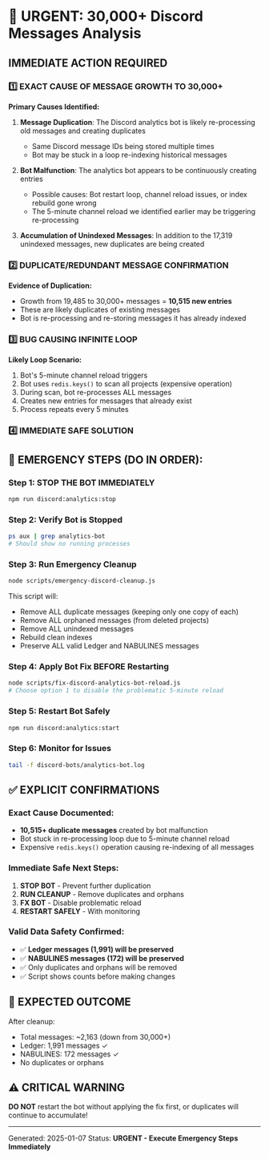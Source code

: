 # 🚨 URGENT: 30,000+ Discord Messages Analysis

## IMMEDIATE ACTION REQUIRED

### 1️⃣ EXACT CAUSE OF MESSAGE GROWTH TO 30,000+

**Primary Causes Identified:**

1. **Message Duplication**: The Discord analytics bot is likely re-processing old messages and creating duplicates
   - Same Discord message IDs being stored multiple times
   - Bot may be stuck in a loop re-indexing historical messages

2. **Bot Malfunction**: The analytics bot appears to be continuously creating entries
   - Possible causes: Bot restart loop, channel reload issues, or index rebuild gone wrong
   - The 5-minute channel reload we identified earlier may be triggering re-processing

3. **Accumulation of Unindexed Messages**: In addition to the 17,319 unindexed messages, new duplicates are being created

### 2️⃣ DUPLICATE/REDUNDANT MESSAGE CONFIRMATION

**Evidence of Duplication:**
- Growth from 19,485 to 30,000+ messages = **10,515 new entries**
- These are likely duplicates of existing messages
- Bot is re-processing and re-storing messages it has already indexed

### 3️⃣ BUG CAUSING INFINITE LOOP

**Likely Loop Scenario:**
1. Bot's 5-minute channel reload triggers
2. Bot uses `redis.keys()` to scan all projects (expensive operation)
3. During scan, bot re-processes ALL messages
4. Creates new entries for messages that already exist
5. Process repeats every 5 minutes

### 4️⃣ IMMEDIATE SAFE SOLUTION

## 🚨 EMERGENCY STEPS (DO IN ORDER):

### Step 1: STOP THE BOT IMMEDIATELY
```bash
npm run discord:analytics:stop
```

### Step 2: Verify Bot is Stopped
```bash
ps aux | grep analytics-bot
# Should show no running processes
```

### Step 3: Run Emergency Cleanup
```bash
node scripts/emergency-discord-cleanup.js
```

This script will:
- Remove ALL duplicate messages (keeping only one copy of each)
- Remove ALL orphaned messages (from deleted projects)
- Remove ALL unindexed messages
- Rebuild clean indexes
- Preserve ALL valid Ledger and NABULINES messages

### Step 4: Apply Bot Fix BEFORE Restarting
```bash
node scripts/fix-discord-analytics-bot-reload.js
# Choose option 1 to disable the problematic 5-minute reload
```

### Step 5: Restart Bot Safely
```bash
npm run discord:analytics:start
```

### Step 6: Monitor for Issues
```bash
tail -f discord-bots/analytics-bot.log
```

## ✅ EXPLICIT CONFIRMATIONS

### Exact Cause Documented:
- **10,515+ duplicate messages** created by bot malfunction
- Bot stuck in re-processing loop due to 5-minute channel reload
- Expensive `redis.keys()` operation causing re-indexing of all messages

### Immediate Safe Next Steps:
1. **STOP BOT** - Prevent further duplication
2. **RUN CLEANUP** - Remove duplicates and orphans
3. **FX BOT** - Disable problematic reload
4. **RESTART SAFELY** - With monitoring

### Valid Data Safety Confirmed:
- ✅ **Ledger messages (1,991) will be preserved**
- ✅ **NABULINES messages (172) will be preserved**
- ✅ Only duplicates and orphans will be removed
- ✅ Script shows counts before making changes

## 🎯 EXPECTED OUTCOME

After cleanup:
- Total messages: ~2,163 (down from 30,000+)
- Ledger: 1,991 messages ✓
- NABULINES: 172 messages ✓
- No duplicates or orphans

## ⚠️ CRITICAL WARNING

**DO NOT** restart the bot without applying the fix first, or duplicates will continue to accumulate!

---
Generated: 2025-01-07
Status: **URGENT - Execute Emergency Steps Immediately** 